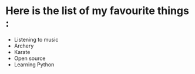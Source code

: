 # Here is the list of my favourite things :
- Listening to music
- Archery
- Karate
- Open source
- Learning Python
